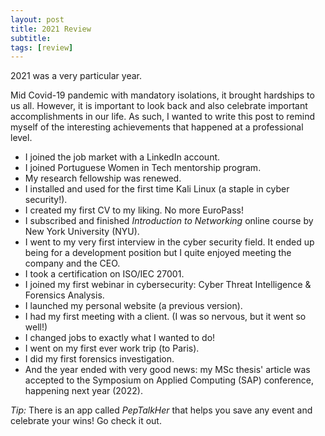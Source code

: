 ```yaml
---
layout: post
title: 2021 Review
subtitle:
tags: [review]
---
```

2021 was a very particular year.

Mid Covid-19 pandemic with mandatory isolations, it brought hardships to us all. However, it is important to look back and also celebrate important accomplishments in our life.
As such, I wanted to write this post to remind myself of the interesting achievements that happened at a professional level.

* I joined the job market with a LinkedIn account.
* I joined Portuguese Women in Tech mentorship program.
* My research fellowship was renewed.
* I installed and used for the first time Kali Linux (a staple in cyber security!).
* I created my first CV to my liking. No more EuroPass!
* I subscribed and finished *Introduction to Networking* online course by New York University (NYU).
* I went to my very first interview in the cyber security field. It ended up being for a development position but I quite enjoyed meeting the company and the CEO.
* I took a certification on ISO/IEC 27001.
* I joined my first webinar in cybersecurity: Cyber Threat Intelligence & Forensics Analysis.
* I launched my personal website (a previous version).
* I had my first meeting with a client. (I was so nervous, but it went so well!)
* I changed jobs to exactly what I wanted to do!
* I went on my first ever work trip (to Paris).
* I did my first forensics investigation.
* And the year ended with very good news: my MSc thesis' article was accepted to the Symposium on Applied Computing (SAP) conference, happening next year (2022).



*Tip:* There is an app called *PepTalkHer* that helps you save any event and celebrate your wins! Go check it out.
